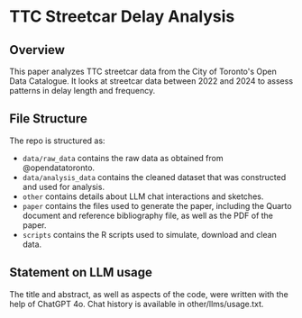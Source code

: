 # TTC Streetcar Delay Analysis

## Overview
This paper analyzes TTC streetcar data from the City of Toronto's Open Data Catalogue. It looks at streetcar data between 2022 and 2024
to assess patterns in delay length and frequency.

## File Structure

The repo is structured as:

-   `data/raw_data` contains the raw data as obtained from @opendatatoronto.
-   `data/analysis_data` contains the cleaned dataset that was constructed and used for analysis.
-   `other` contains details about LLM chat interactions and sketches.
-   `paper` contains the files used to generate the paper, including the Quarto document and reference bibliography file, as well as the PDF of the paper. 
-   `scripts` contains the R scripts used to simulate, download and clean data.


## Statement on LLM usage

The title and abstract, as well as aspects of the code, were written with the help of ChatGPT 4o. Chat history is available in other/llms/usage.txt.
